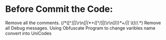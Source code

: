 # Before Commit the Code:
Remove all the comments. (/\*([^*]|[\r\n]|(\*+([^*/]|[\r\n])))*\*+/|[ \t]*//.*)
Remove all Debug messages.
Using Obfuscate Program to change varibles name
convert into UniCodes

